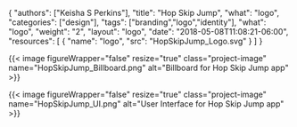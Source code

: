 {
	"authors": ["Keisha S Perkins"],
	"title": "Hop Skip Jump",
	"what": "logo",
	"categories": ["design"],
	"tags": ["branding","logo","identity"],
	"what": "logo",
	"weight": "2",
	"layout": "logo",
	"date": "2018-05-08T11:08:21-06:00",
	"resources": [
	      {
	         "name": "logo",
	         "src": "HopSkipJump_Logo.svg"
	      }
	    ]
}

{{< image figureWrapper="false" resize="true"  class="project-image" name="HopSkipJump_Billboard.png" alt="Billboard for Hop Skip Jump app" >}}

{{< image figureWrapper="false" resize="true"  class="project-image" name="HopSkipJump_UI.png" alt="User Interface for Hop Skip Jump app" >}}

